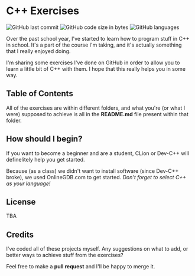 # C++ Exercises
![GitHub last commit](https://img.shields.io/github/last-commit/marpisco/cpp-exercises)
![GitHub code size in bytes](https://img.shields.io/github/languages/code-size/marpisco/cpp-exercises)
![GitHub languages](https://img.shields.io/github/languages/top/marpisco/cpp-exercises)

Over the past school year, I've started to learn how to program stuff in C++ in school.
It's a part of the course I'm taking, and it's actually something that I really enjoyed doing.

I'm sharing some exercises I've done on GitHub in order to allow you to learn a little bit of C++ with them. I hope that this really helps you in some way.

## Table of Contents
All of the exercises are within different folders, and what you're (or what I were) supposed to achieve is all in the **README.md** file present within that folder.

## How should I begin?
If you want to become a beginner and are a student, CLion or Dev-C++ will definelitely help you get started.

Because (as a class) we didn't want to install software (since Dev-C++ broke), we used OnlineGDB.com to get started. <i>Don't forget to select C++ as your language!</i>

## License
TBA

## Credits
I've coded all of these projects myself. Any suggestions on what to add, or better ways to achieve stuff from the exercises?

Feel free to make a **pull request** and I'll be happy to merge it.